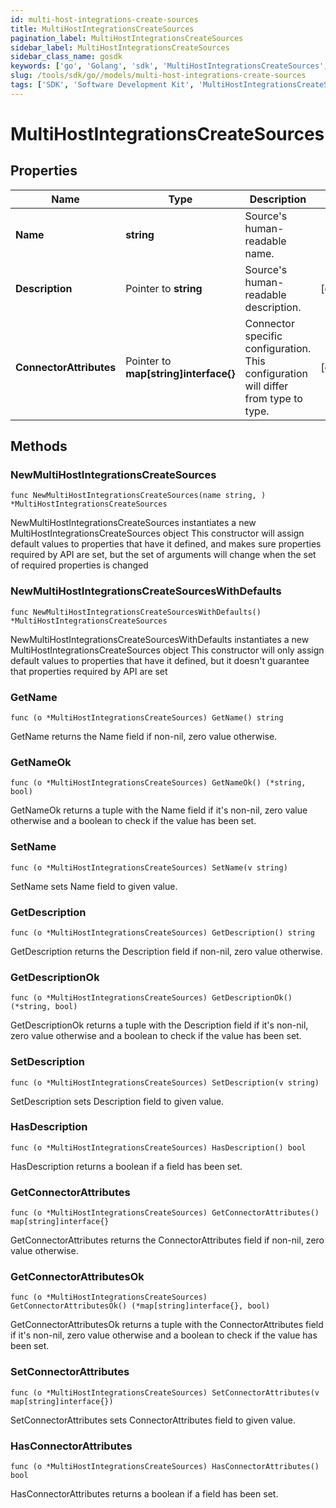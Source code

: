 ```yaml
---
id: multi-host-integrations-create-sources
title: MultiHostIntegrationsCreateSources
pagination_label: MultiHostIntegrationsCreateSources
sidebar_label: MultiHostIntegrationsCreateSources
sidebar_class_name: gosdk
keywords: ['go', 'Golang', 'sdk', 'MultiHostIntegrationsCreateSources', 'MultiHostIntegrationsCreateSources'] 
slug: /tools/sdk/go//models/multi-host-integrations-create-sources
tags: ['SDK', 'Software Development Kit', 'MultiHostIntegrationsCreateSources', 'MultiHostIntegrationsCreateSources']
---
```


# MultiHostIntegrationsCreateSources

## Properties

Name | Type | Description | Notes
------------ | ------------- | ------------- | -------------
**Name** | **string** | Source's human-readable name. | 
**Description** | Pointer to **string** | Source's human-readable description. | [optional] 
**ConnectorAttributes** | Pointer to **map[string]interface{}** | Connector specific configuration. This configuration will differ from type to type. | [optional] 

## Methods

### NewMultiHostIntegrationsCreateSources

`func NewMultiHostIntegrationsCreateSources(name string, ) *MultiHostIntegrationsCreateSources`

NewMultiHostIntegrationsCreateSources instantiates a new MultiHostIntegrationsCreateSources object
This constructor will assign default values to properties that have it defined,
and makes sure properties required by API are set, but the set of arguments
will change when the set of required properties is changed

### NewMultiHostIntegrationsCreateSourcesWithDefaults

`func NewMultiHostIntegrationsCreateSourcesWithDefaults() *MultiHostIntegrationsCreateSources`

NewMultiHostIntegrationsCreateSourcesWithDefaults instantiates a new MultiHostIntegrationsCreateSources object
This constructor will only assign default values to properties that have it defined,
but it doesn't guarantee that properties required by API are set

### GetName

`func (o *MultiHostIntegrationsCreateSources) GetName() string`

GetName returns the Name field if non-nil, zero value otherwise.

### GetNameOk

`func (o *MultiHostIntegrationsCreateSources) GetNameOk() (*string, bool)`

GetNameOk returns a tuple with the Name field if it's non-nil, zero value otherwise
and a boolean to check if the value has been set.

### SetName

`func (o *MultiHostIntegrationsCreateSources) SetName(v string)`

SetName sets Name field to given value.


### GetDescription

`func (o *MultiHostIntegrationsCreateSources) GetDescription() string`

GetDescription returns the Description field if non-nil, zero value otherwise.

### GetDescriptionOk

`func (o *MultiHostIntegrationsCreateSources) GetDescriptionOk() (*string, bool)`

GetDescriptionOk returns a tuple with the Description field if it's non-nil, zero value otherwise
and a boolean to check if the value has been set.

### SetDescription

`func (o *MultiHostIntegrationsCreateSources) SetDescription(v string)`

SetDescription sets Description field to given value.

### HasDescription

`func (o *MultiHostIntegrationsCreateSources) HasDescription() bool`

HasDescription returns a boolean if a field has been set.

### GetConnectorAttributes

`func (o *MultiHostIntegrationsCreateSources) GetConnectorAttributes() map[string]interface{}`

GetConnectorAttributes returns the ConnectorAttributes field if non-nil, zero value otherwise.

### GetConnectorAttributesOk

`func (o *MultiHostIntegrationsCreateSources) GetConnectorAttributesOk() (*map[string]interface{}, bool)`

GetConnectorAttributesOk returns a tuple with the ConnectorAttributes field if it's non-nil, zero value otherwise
and a boolean to check if the value has been set.

### SetConnectorAttributes

`func (o *MultiHostIntegrationsCreateSources) SetConnectorAttributes(v map[string]interface{})`

SetConnectorAttributes sets ConnectorAttributes field to given value.

### HasConnectorAttributes

`func (o *MultiHostIntegrationsCreateSources) HasConnectorAttributes() bool`

HasConnectorAttributes returns a boolean if a field has been set.


